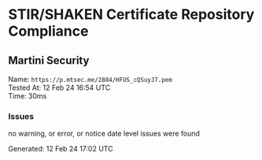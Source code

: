 # STIR/SHAKEN Certificate Repository Compliance

## Martini Security

Name: `https://p.mtsec.me/2884/HFUS_cQSuyJ7.pem`\
Tested At: 12 Feb 24 16:54 UTC\
Time: 30ms

### Issues

no warning, or error, or notice date level issues were found

Generated: 12 Feb 24 17:02 UTC